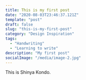 ```yaml
---
title: This is my first post
date: "2020-08-03T23:46:37.121Z"
template: "post"
draft: false
slug: "this-is-my-first-post"
category: "Design Inspiration"
tags:
  - "Handwriting"
  - "Learning to write"
description: "My first post"
socialImage: "/media/image-2.jpg"
---
```


This is Shinya Kondo.